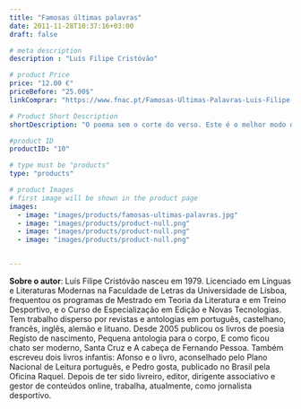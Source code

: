 ```yaml
---
title: "Famosas últimas palavras"
date: 2011-11-28T10:37:16+03:00
draft: false

# meta description
description : "Luís Filipe Cristóvão"

# product Price
price: "12.00 €"
priceBefore: "25.00$"
linkComprar: "https://www.fnac.pt/Famosas-Ultimas-Palavras-Luis-Filipe-Cristovao/a1446293"

# Product Short Description
shortDescription: "O poema sem o corte do verso. Este é o melhor modo de apresentar a poesia de Luís Filipe Cristóvão. O poeta de escrita prolífica, tem 38 anos de palavras acumuladas na cabeça, já publicou mais de sete livros em Portugal e no Brasil, e obriga o leitor a investigar a sua própria identidade, sua noção de pertencimento, como também a identidade do poema. Luís Filipe mexe com nossa antecipação leitora, rompe com nosso ritmo, obriga-nos a pensar. Em Famosas últimas palavras, depois de uma grande pausa desde 2009, Luís Filipe volta a escrever com um sabor próprio de despedida, com o cheiro característico da maresia a envolver suas palavras."

#product ID
productID: "10"

# type must be "products"
type: "products"

# product Images
# first image will be shown in the product page
images:
  - image: "images/products/famosas-ultimas-palavras.jpg"
  - image: "images/products/product-null.png"
  - image: "images/products/product-null.png"
  - image: "images/products/product-null.png"


---
```


**Sobre o autor**: Luís Filipe Cristóvão nasceu em 1979. Licenciado em Línguas e Literaturas Modernas na Faculdade de Letras da Universidade de Lisboa, frequentou os programas de Mestrado em Teoria da Literatura e em Treino Desportivo, e o Curso de Especialização em Edição e Novas Tecnologias. Tem trabalho disperso por revistas e antologias em português, castelhano, francês, inglês, alemão e lituano. Desde 2005 publicou os livros de poesia Registo de nascimento, Pequena antologia para o corpo, E como ficou chato ser moderno, Santa Cruz e A cabeça de Fernando Pessoa. Também escreveu dois livros infantis: Afonso e o livro, aconselhado pelo Plano Nacional de Leitura português, e Pedro gosta, publicado no Brasil pela Oficina Raquel. Depois de ter sido livreiro, editor, dirigente associativo e gestor de conteúdos online, trabalha, atualmente, como jornalista desportivo.
